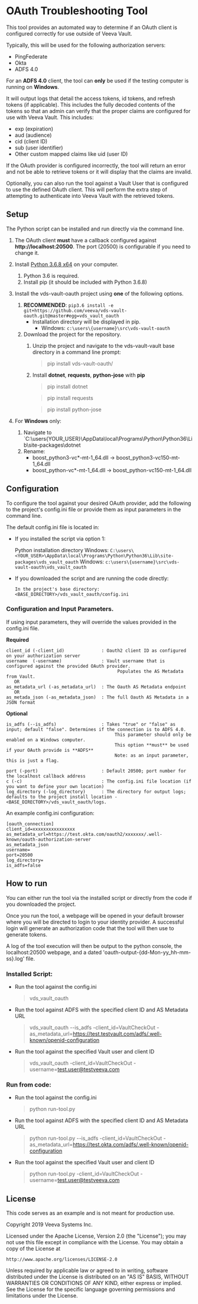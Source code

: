# OAuth Troubleshooting Tool

This tool provides an automated way to determine if an OAuth client is configured correctly for use outside of Veeva Vault. 

Typically, this will be used for the following authorization servers:

* PingFederate
* Okta
* ADFS 4.0

For an **ADFS 4.0** client, the tool can **only** be used if the testing computer is running on **Windows**.

It will output logs that detail the access tokens, id tokens, and refresh tokens (if applicable). This includes the fully decoded contents of the tokens so that an admin can verify that the proper claims are configured for use with Veeva Vault. This includes:

* exp (expiration)
* aud (audience)
* cid (client ID)
* sub (user identifier)
* Other custom mapped claims like uid (user ID)

If the OAuth provider is configured incorrectly, the tool will return an error and not be able to retrieve tokens or it will display that the claims are invalid.

Optionally, you can also run the tool against a Vault User that is configured to use the defined OAuth client. This will perform the extra step of attempting to authenticate into Veeva Vault with the retrieved tokens.

## Setup

The Python script can be installed and run directly via the command line. 

1. The OAuth client **must** have a callback configured against **http://localhost:20500**. The port (20500) is configurable if you need to change it.
2. Install [Python 3.6.8 x64](https://www.python.org/downloads/release/python-368/) on your computer. 
   1. Python 3.6 is required.
   2. Install pip (it should be included with Python 3.6.8)
3. Install the vds-vault-oauth project using **one** of the following options.
   1. **RECOMMENDED**: `pip3.6 install -e git+https://github.com/veeva/vds-vault-oauth.git@master#egg=vds_vault_oauth`
      * Installation directory will be displayed in pip.
         * Windows: `c:\users\{username}\src\vds-vault-oauth`
   2. Download the project for the repository.
        1. Unzip the project and navigate to the vds-vault-vault base directory in a command line prompt:
         
            > pip install vds-vault-oauth/
         
        2. Install **dotnet**, **requests**, **python-jose** with **pip**
         
            > pip install dotnet
            
            > pip install requests
            
            > pip install python-jose


4. For **Windows** only:
   1. Navigate to `C:\users\{YOUR_USER}\AppData\local\Programs\Python\Python36\Lib\site-packages\dotnet
   2. Rename:
      * boost_python3-vc*-mt-1_64.dll → boost_python3-vc150-mt-1_64.dll
      * boost_python-vc*-mt-1_64.dll → boost_python-vc150-mt-1_64.dll

## Configuration

To configure the tool against your desired OAuth provider, add the following to the project's config.ini file or provide them as input parameters in the command line. 

The default config.ini file is located in:

* If you installed the script via option 1:
  
    Python installation directory
    Windows: `C:\users\<YOUR_USER>\AppData\local\Programs\Python\Python36\Lib\site-packages\vds_vault_oauth`
    Windows: `c:\users\{username}\src\vds-vault-oauth\vds_vault_oauth`

* If you downloaded the script and are running the code directly:
    
    `In the project's base directory: <BASE_DIRECTORY>/vds_vault_oauth/config.ini`

### Configuration and Input Parameters. 

If using input parameters, they will override the values provided in the config.ini file.    


**Required**
```
client_id (-client_id)              : Oauth2 client ID as configured on your authorization server
username  (-username)               : Vault username that is configured against the provided OAuth provider. 
                                          Populates the AS Metadata from Vault.
   OR
as_metadata_url (-as_metadata_url)  : The Oauth AS Metadata endpoint
   OR 
as_metada_json (-as_metadata_json)  : The full Oauth AS Metadata in a JSON format
```

**Optional**
```
is_adfs (--is_adfs)                 : Takes "true" or "false" as input; default "false". Determines if the connection is to ADFS 4.0.
                                         This parameter should only be enabled on a Windows computer.
                                         This option **must** be used if your OAuth provide is **ADFS**
                                         Note: as an input parameter, this is just a flag.
                    
port (-port)                        : Default 20500; port number for the localhost callback address
c (-c)                              : The config.ini file location (if you want to define your own location)
log_directory (-log_directory)      : The directory for output logs; defaults to the project install location - <BASE_DIRECTORY>/vds_vault_oauth/logs.
```

An example config.ini configuration:

```
[oauth_connection]
client_id=xxxxxxxxxxxxxxxx
as_metadata_url=https://test.okta.com/oauth2/xxxxxxx/.well-known/oauth-authorization-server
as_metadata_json
username=
port=20500
log_directory=
is_adfs=false
```

## How to run

You can either run the tool via the installed script or directly from the code if you downloaded the project. 

Once you run the tool, a webpage will be opened in your default browser where you will be directed to login to your identity provider. A successful login will generate an authorization code that the tool will then use to generate tokens.

A log of the tool execution will then be output to the python console, the localhost:20500 webpage, and a dated 'oauth-output-{dd-Mon-yy_hh-mm-ss}.log' file.

### Installed Script:

* Run the tool against the config.ini

    > vds_vault_oauth

* Run the tool against ADFS with the specified client ID and AS Metadata URL

    > vds_vault_oauth --is_adfs -client_id=VaultCheckOut -as_metadata_url=https://test.testvault.com/adfs/.well-known/openid-configuration

* Run the tool against the specified Vault user and client ID

    > vds_vault_oauth -client_id=VaultCheckOut -username=test.user@testveeva.com


### Run from code:

* Run the tool against the config.ini

    > python run-tool.py

* Run the tool against ADFS with the specified client ID and AS Metadata URL

    > python run-tool.py --is_adfs -client_id=VaultCheckOut -as_metadata_url=https://test.okta.com/adfs/.well-known/openid-configuration

* Run the tool against the specified Vault user and client ID

    > python run-tool.py -client_id=VaultCheckOut -username=test.user@testveeva.com
    

## License

This code serves as an example and is not meant for production use.

Copyright 2019 Veeva Systems Inc.
 
Licensed under the Apache License, Version 2.0 (the "License");
you may not use this file except in compliance with the License.
You may obtain a copy of the License at
 
    http://www.apache.org/licenses/LICENSE-2.0

Unless required by applicable law or agreed to in writing, software
distributed under the License is distributed on an "AS IS" BASIS,
WITHOUT WARRANTIES OR CONDITIONS OF ANY KIND, either express or implied.
See the License for the specific language governing permissions and
limitations under the License.
